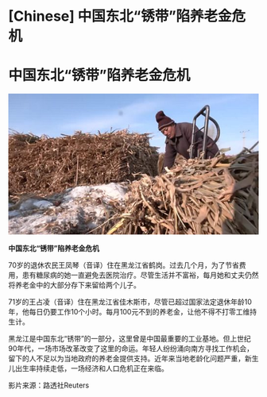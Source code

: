 # [Chinese] 中国东北“锈带”陷养老金危机

#  中国东北“锈带”陷养老金危机

![](p0f6vl50.jpg)

**中国东北“锈带”陷养老金危机**


70岁的退休农民王凤琴（音译）住在黑龙江省鹤岗。过去几个月，为了节省费用，患有糖尿病的她一直避免去医院治疗。尽管生活并不富裕，每月她和丈夫仍然将养老金中的大部分存下来留给两个儿子。

71岁的王占凌（音译）住在黑龙江省佳木斯市，尽管已超过国家法定退休年龄10年，他每日仍要工作10个小时。每月100元不到的养老金，让他不得不打零工维持生计。

黑龙江是中国东北“锈带”的一部分，这里曾是中国最重要的工业基地。但上世纪90年代，一场市场改革改变了这里的命运。年轻人纷纷涌向南方寻找工作机会，留下的人不足以为当地政府的养老金提供支持。近年来当地老龄化问题严重，新生儿出生率持续走低，一场经济和人口危机正在来临。

影片来源：路透社Reuters


